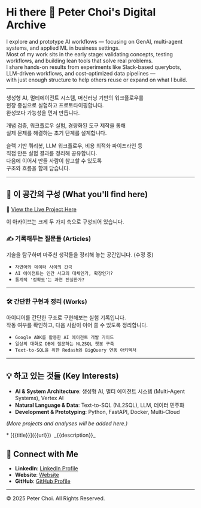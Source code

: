 # Hi there 👋 Peter Choi's Digital Archive

I explore and prototype AI workflows — focusing on GenAI, multi-agent systems, and applied ML in business settings.  
Most of my work sits in the early stage: validating concepts, testing workflows, and building lean tools that solve real problems.  
I share hands-on results from experiments like Slack-based querybots, LLM-driven workflows, and cost-optimized data pipelines —  
with just enough structure to help others reuse or expand on what I build.

---

생성형 AI, 멀티에이전트 시스템, 머신러닝 기반의 워크플로우를  
현장 중심으로 실험하고 프로토타이핑합니다.  
완성보다 가능성을 먼저 만듭니다.  

개념 검증, 워크플로우 실험, 경량화된 도구 제작을 통해  
실제 문제를 해결하는 초기 단계를 설계합니다.  

슬랙 기반 쿼리봇, LLM 워크플로우, 비용 최적화 파이프라인 등  
직접 만든 실험 결과를 정리해 공유합니다.  
다음에 이어서 만들 사람이 참고할 수 있도록  
구조와 흐름을 함께 담습니다.

---

## 🧭 이 공간의 구성 (What you'll find here)  
🔗 [View the Live Project Here](https://jae-choi.github.io/news/)  

이 아카이브는 크게 두 가지 축으로 구성되어 있습니다.

### ✍️ 기록해두는 질문들 (Articles)  
기술을 탐구하며 마주친 생각들을 정리해 놓는 공간입니다. (수정 중)

- `자연어와 데이터 사이의 간극`  
- `AI 에이전트는 인간 사고의 대체인가, 확장인가?`  
- `통계적 '정확도'는 과연 진실한가?`

---

### 🛠️ 간단한 구현과 정리 (Works)  
아이디어를 간단한 구조로 구현해보는 실험 기록입니다.  
작동 여부를 확인하고, 다음 사람이 이어 쓸 수 있도록 정리합니다.

- `Google ADK를 활용한 AI 에이전트 개발 가이드`  
- `일상의 대화로 DB에 질문하는 NL2SQL 챗봇 구축`  
- `Text-to-SQL을 위한 Redash와 BigQuery 연동 아키텍처`

---

## 💡 하고 있는 것들 (Key Interests)

- **AI & System Architecture**: 생성형 AI, 멀티 에이전트 시스템 (Multi-Agent Systems), Vertex AI  
- **Natural Language & Data**: Text-to-SQL (NL2SQL), LLM, 데이터 민주화  
- **Development & Prototyping**: Python, FastAPI, Docker, Multi-Cloud

*(More projects and analyses will be added here.)*

<!-- posts:START -->* [{{title}}]({{url}})  _{{description}}_<!-- posts:END -->


## 🤝 Connect with Me

- **LinkedIn**: [LinkedIn Profile](https://www.linkedin.com/in/jaeeun-choi-a660b718b/)  
- **Website**: [Website](https://jae-choi.github.io/news/)  
- **GitHub**: [GitHub Profile](https://github.com/jae-choi)

---

© 2025 Peter Choi. All Rights Reserved.
